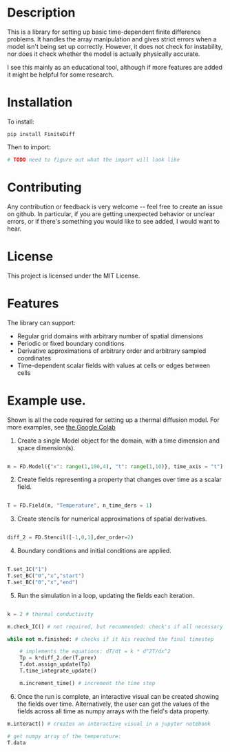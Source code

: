 # Description

This is a library for setting up basic time-dependent finite difference problems. It handles the array manipulation and gives strict errors when a model isn't being set up correctly. However, it does not check for instability, nor does it check whether the model is actually physically accurate.

I see this mainly as an educational tool, although if more features are added it might be helpful for some research.


# Installation

To install:
```
pip install FiniteDiff
```
Then to import:
```python
# TODO need to figure out what the import will look like
```

# Contributing
Any contribution or feedback is very welcome -- feel free to create an issue on github. In particular, if you are getting unexpected behavior or unclear errors, or if there's something you would like to see added, I would want to hear.

# License
This project is licensed under the MIT License. 

# Features
The library can support:
- Regular grid domains with arbitrary number of spatial dimensions
- Periodic or fixed boundary conditions
- Derivative approximations of arbitrary order and arbitrary sampled coordinates
- Time-dependent scalar fields with values at cells or edges between cells

# Example use.

Shown is all the code required for setting up a thermal diffusion model. For more examples, see [the Google Colab](https://colab.research.google.com/drive/1RL2nIeBTFvzbeLya2Qv0NR_kOcZW_Tr9#scrollTo=StZOQhW4wIzp)

1. Create a single Model object for the domain, with a time dimension and space dimension(s).

```python

m = FD.Model({"x": range(1,100,4), "t": range(1,10)}, time_axis = "t")
```

2. Create fields representing a property that changes over time as a scalar field. 

```python

T = FD.Field(m, "Temperature", n_time_ders = 1)
```

3. Create stencils for numerical approximations of spatial derivatives.

```python

diff_2 = FD.Stencil([-1,0,1],der_order=2)
```


4. Boundary conditions and initial conditions are applied.

```python

T.set_IC("1")
T.set_BC("0","x","start")
T.set_BC("0","x","end")
```

5. Run the simulation in a loop, updating the fields each iteration.

```python

k = 2 # thermal conductivity

m.check_IC() # not required, but recommended: check's if all necessary initial conditions have been set up

while not m.finished: # checks if it his reached the final timestep

    # implements the equations: dT/dt = k * d^2T/dx^2
    Tp = k*diff_2.der(T.prev)
    T.dot.assign_update(Tp)
    T.time_integrate_update()

    m.increment_time() # increment the time step
```

6. Once the run is complete, an interactive visual can be created showing the fields over time. Alternatively, the user can get the values of the fields across all time as numpy arrays with the field's data property.


```python
m.interact() # creates an interactive visual in a jupyter notebook

# get numpy array of the temperature:
T.data      
```
